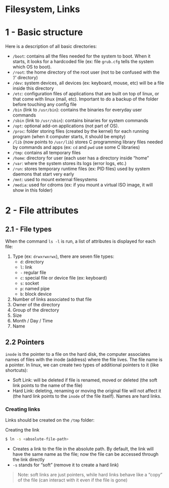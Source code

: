 # Filesystem, Links


# 1 - Basic structure
Here is a description of all basic directories:
* `/boot`: contains all the files needed for the system to boot. When it starts, it looks for a hardcoded file (ex: file `grub.cfg` tells the system which OS to boot).
* `/root`: the home directory of the root user (not to be confused with the ‘/‘ directory)
* `/dev`: system devices, all devices (ex: keyboard, mouse, etc) will be a file inside this directory
* `/etc`: configuration files of applications that are built on top of linux, or that come with linux (mail, etc). Important to do a backup of the folder before touching any config file
* `/bin` (link to `/usr/bin`): contains the binaries for everyday user commands
*  `/sbin` (link to `/usr/sbin`): contains binaries for system commands
* `/opt`: optional add-on applications (not part of OS).
* `/proc`: folder storing files (created by the kernel) for each running program (when it computer starts, it should be empty)
* `/lib` (now points to `/usr/lib`) stores C programming library files needed by commands and apps (ex: `cd` and `pwd` use some C libraries)
* `/tmp`: contains all temporary files 
* `/home`: directory for user (each user has a directory inside “home”
* `/var`: where the system stores its logs (error logs, etc.)
* `/run`: stores temporary runtime files (ex: PID files) used by system daemons that start very early 
* `/mnt`: used to mount external filesystems
* `/media`: used for cdroms (ex: if you mount a virtual ISO image, it will show in this folder)

# 2 - File attributes
## 2.1 - File types
When the command `ls -l`  is run, a list of attributes is displayed for each file:
1. Type (ex: `drwxrwxrwx`), there are seven file types:
	* `d`: directory
	* `l`: link
	* `-` regular file
	* `c`: special file or device file (ex: keyboard)
	* `s`: socket
	* `p`: named pipe
	* `b`: block device
2. Number of links associated to that file
3. Owner of the directory
4. Group of the directory
5. Size
6. Month / Day / Time
7. Name

## 2.2 Pointers
`inode` is the pointer to a file on the hard disk, the computer associates names of files with the inode (address) where the file lives. The file name is a pointer. In linux, we can create two types of additional pointers to it (like shortcuts):
* Soft Link: will be deleted if file is renamed, moved or deleted (the soft link points to the name of the file)
* Hard Link: deleting, renaming or moving the original file will not affect it (the hard link points to the `inode` of the file itself). Names are hard links.

### Creating links
Links should be created on the `/tmp` folder:

Creating the link
```sh
$ ln -s <absolute-file-path>
```
* Creates a link to the file in the absolute path. By default, the link will have the same name as the file; now the file can be accessed through the link directly
* `-s` stands for “soft” (remove it to create a hard link)
> Note: soft links are just pointers, while hard links behave like a “copy” of the file (can interact with it even if the file is gone)  